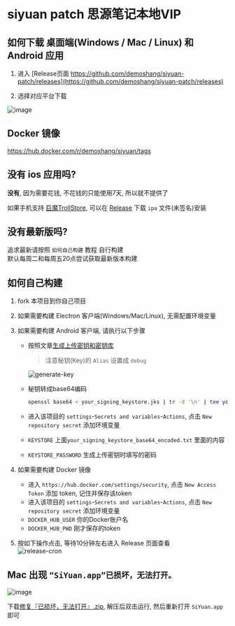 # siyuan patch 思源笔记本地VIP

## 如何下载 桌面端(Windows / Mac / Linux) 和 Android 应用

1. 进入 [Release页面 https://github.com/demoshang/siyuan-patch/releases](https://github.com/demoshang/siyuan-patch/releases)

2. 选择对应平台下载  

![image](https://github.com/demoshang/siyuan-patch/assets/26966709/d81f9e8f-027c-4ae6-ba67-51bca5b62bd5)

## Docker 镜像

<https://hub.docker.com/r/demoshang/siyuan/tags>

## 没有 ios 应用吗?

**没有**,  因为需要花钱, 不花钱的只能使用7天, 所以就不提供了

如果手机支持 [巨魔TrollStore](https://github.com/opa334/TrollStore), 可以在 [Release](https://github.com/demoshang/siyuan-patch/releases) 下载 `ipa` 文件(未签名)安装

## 没有最新版吗?

追求最新请按照 `如何自己构建` 教程 自行构建  
默认每周二和每周五20点尝试获取最新版本构建

## 如何自己构建

1. fork 本项目到你自己项目
2. 如果需要构建 Electron 客户端(Windows/Mac/Linux), 无需配置环境变量
3. 如果需要构建 Android 客户端, 请执行以下步骤
    - 按照文章[生成上传密钥和密钥库](https://developer.android.com/studio/publish/app-signing?hl=zh-cn#generate-key)
      > 注意秘钥(Key)的 `Alias` 设置成 `debug`  

      ![generate-key](https://user-images.githubusercontent.com/26966709/275674510-3fe33b8f-5aa0-4eb0-bbb6-bfdd22c1fab2.png)  

    - 秘钥转成base64编码

        ```bash
        openssl base64 < your_signing_keystore.jks | tr -d '\n' | tee your_signing_keystore_base64_encoded.txt
        ```

    - 进入该项目的 `settings`-`Secrets and variables`-`Actions`, 点击 `New repository secret` 添加环境变量
    - `KEYSTORE` 上面`your_signing_keystore_base64_encoded.txt` 里面的内容
    - `KEYSTORE_PASSWORD` 生成上传密钥时填写的密码

4. 如果需要构建 Docker 镜像
    - 进入 `https://hub.docker.com/settings/security`, 点击 `New Access Token` 添加 token, 记住并保存该token
    - 进入该项目的 `settings`-`Secrets and variables`-`Actions`, 点击 `New repository secret` 添加环境变量
    - `DOCKER_HUB_USER` 你的Docker账户名
    - `DOCKER_HUB_PWD` 刚才保存的token

5. 按如下操作点击, 等待10分钟左右进入 Release 页面查看  
    ![release-cron](https://github.com/demoshang/siyuan-patch/assets/26966709/d139ff11-b4a8-46ff-a532-394fddf27c54)

## Mac 出现 `“SiYuan.app”已损坏，无法打开。`  

![image](https://github.com/demoshang/siyuan-patch/assets/26966709/b876218f-8184-4b2b-877f-a7a3fa92f2d3)

下载[修复『已损坏，无法打开』.zip](https://github.com/demoshang/siyuan-patch/files/14783846/default.zip), 解压后双击运行, 然后重新打开 `SiYuan.app` 即可

